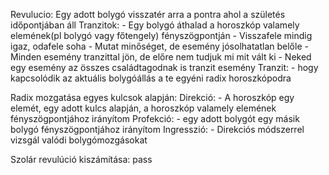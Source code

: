 Revulucio:
        Egy adott bolygó visszatér arra a pontra ahol a születés időpontjában áll
Tranzitok:
        - Egy bolygó áthalad a horoszkóp valamely elemének(pl bolygó vagy főtengely) fényszögpontján
        - Visszafele mindig igaz, odafele soha
        - Mutat minőséget, de esemény jósolhatatlan belőle
        - Minden esemény tranzittal jön, de előre nem tudjuk mi mit vált ki
        - Neked egy esemény az összes családtagodnak is tranzit esemény
Tranzit:
        -  hogy kapcsolódik az aktuális bolygóállás a te egyéni radix horoszkópodra


Radix mozgatása egyes kulcsok alapján:
    Direkció:
        - A horoszkóp egy elemét, egy adott kulcs alapján, a horoszkóp valamely elemének fényszögpontjához irányítom
    Profekció:
        - egy adott bolygót egy másik bolygó fényszögpontjához irányítom
    Ingresszió:
        - Direkciós módszerrel vizsgál valódi  bolygómozgásokat


Szolár revulúció kiszámítása:
        pass






